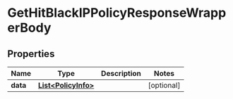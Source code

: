 

# GetHitBlackIPPolicyResponseWrapperBody


## Properties

Name | Type | Description | Notes
------------ | ------------- | ------------- | -------------
**data** | [**List&lt;PolicyInfo&gt;**](PolicyInfo.md) |  |  [optional]



